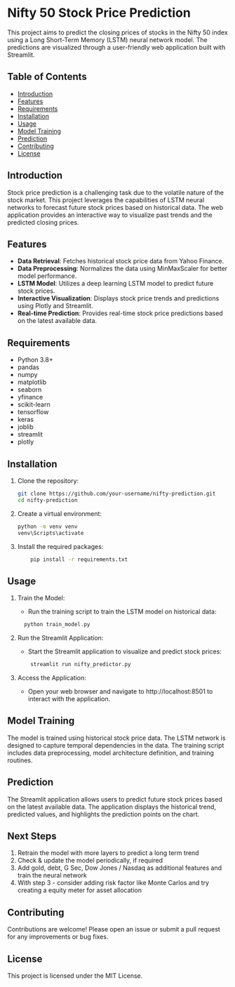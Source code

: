 # Nifty 50 Stock Price Prediction

This project aims to predict the closing prices of stocks in the Nifty 50 index using a Long Short-Term Memory (LSTM) neural network model. The predictions are visualized through a user-friendly web application built with Streamlit.

## Table of Contents
- [Introduction](#introduction)
- [Features](#features)
- [Requirements](#requirements)
- [Installation](#installation)
- [Usage](#usage)
- [Model Training](#model-training)
- [Prediction](#prediction)
- [Contributing](#contributing)
- [License](#license)

## Introduction
Stock price prediction is a challenging task due to the volatile nature of the stock market. This project leverages the capabilities of LSTM neural networks to forecast future stock prices based on historical data. The web application provides an interactive way to visualize past trends and the predicted closing prices.

## Features
- **Data Retrieval**: Fetches historical stock price data from Yahoo Finance.
- **Data Preprocessing**: Normalizes the data using MinMaxScaler for better model performance.
- **LSTM Model**: Utilizes a deep learning LSTM model to predict future stock prices.
- **Interactive Visualization**: Displays stock price trends and predictions using Plotly and Streamlit.
- **Real-time Prediction**: Provides real-time stock price predictions based on the latest available data.

## Requirements
- Python 3.8+
- pandas
- numpy
- matplotlib
- seaborn
- yfinance
- scikit-learn
- tensorflow
- keras
- joblib
- streamlit
- plotly

## Installation
1. Clone the repository:

   ```bash
   git clone https://github.com/your-username/nifty-prediction.git
   cd nifty-prediction
   ```

2. Create a virtual environment:

    ``` bash
    python -m venv venv
    venv\Scripts\activate
    ```

3. Install the required packages:
    ``` bash
        pip install -r requirements.txt
    ```

## Usage

1. Train the Model:

    - Run the training script to train the LSTM model on historical data:

    ``` bash
      python train_model.py
    ```

2. Run the Streamlit Application:

    - Start the Streamlit application to visualize and predict stock prices:

    ``` bash
        streamlit run nifty_predictor.py
    ```

3. Access the Application:
    - Open your web browser and navigate to http://localhost:8501 to interact with the application.

## Model Training

The model is trained using historical stock price data. The LSTM network is designed to capture temporal dependencies in the data. The training script includes data preprocessing, model architecture definition, and training routines.

## Prediction

The Streamlit application allows users to predict future stock prices based on the latest available data. The application displays the historical trend, predicted values, and highlights the prediction points on the chart.

## Next Steps

1. Retrain the model with more layers to predict a long term trend
2. Check & update the model periodically, if required
3. Add gold, debt, G Sec, Dow Jones / Nasdaq as additional features and train the neural network
4. With step 3 - consider adding risk factor like Monte Carlos and try creating a equity meter for asset allocation

## Contributing

Contributions are welcome! Please open an issue or submit a pull request for any improvements or bug fixes.

## License

This project is licensed under the MIT License.
